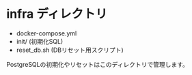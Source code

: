 # infra ディレクトリ

- docker-compose.yml
- init/ (初期化SQL)
- reset_db.sh (DBリセット用スクリプト)

PostgreSQLの初期化やリセットはこのディレクトリで管理します。
